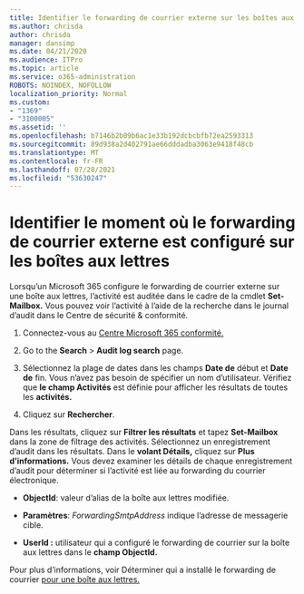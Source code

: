 ```yaml
---
title: Identifier le forwarding de courrier externe sur les boîtes aux lettres dans les journaux d’audit
ms.author: chrisda
author: chrisda
manager: dansimp
ms.date: 04/21/2020
ms.audience: ITPro
ms.topic: article
ms.service: o365-administration
ROBOTS: NOINDEX, NOFOLLOW
localization_priority: Normal
ms.custom:
- "1369"
- "3100005"
ms.assetid: ''
ms.openlocfilehash: b7146b2b09b6ac1e33b192dcbcbfb72ea2593313
ms.sourcegitcommit: 89d938a2d402791ae66dddadba3063e9418f48cb
ms.translationtype: MT
ms.contentlocale: fr-FR
ms.lasthandoff: 07/28/2021
ms.locfileid: "53630247"
---
```

# <a name="identify-when-external-email-forwarding-is-configured-on-mailboxes"></a>Identifier le moment où le forwarding de courrier externe est configuré sur les boîtes aux lettres

Lorsqu’un Microsoft 365 configure le forwarding de courrier externe sur une boîte aux lettres, l’activité est auditée dans le cadre de la cmdlet **Set-Mailbox.** Vous pouvez voir l’activité à l’aide de la recherche dans le journal d’audit dans le Centre de sécurité & conformité.

1. Connectez-vous au [Centre Microsoft 365 conformité.](https://protection.office.com/)

2. Go to the **Search**  >  **Audit log search** page.

3. Sélectionnez la plage de dates dans les champs **Date de** début et **Date de** fin. Vous n’avez pas besoin de spécifier un nom d’utilisateur. Vérifiez que **le champ Activités** est définie pour afficher les résultats de toutes les **activités.**

4. Cliquez sur **Rechercher**.

Dans les résultats, cliquez sur **Filtrer les résultats** et tapez **Set-Mailbox** dans la zone de filtrage des activités. Sélectionnez un enregistrement d’audit dans les résultats. Dans le **volant Détails,** cliquez sur **Plus d’informations.** Vous devez examiner les détails de chaque enregistrement d’audit pour déterminer si l’activité est liée au forwarding du courrier électronique.

- **ObjectId**: valeur d’alias de la boîte aux lettres modifiée.

- **Paramètres**: _ForwardingSmtpAddress_ indique l’adresse de messagerie cible.

- **UserId :** utilisateur qui a configuré le forwarding de courrier sur la boîte aux lettres dans le **champ ObjectId.**

Pour plus d’informations, voir Déterminer qui a installé le forwarding de courrier [pour une boîte aux lettres.](/microsoft-365/compliance/auditing-troubleshooting-scenarios#determine-who-set-up-email-forwarding-for-a-mailbox)
